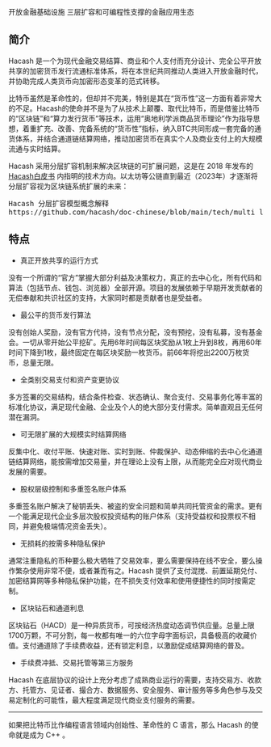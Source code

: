 开放金融基础设施
三层扩容和可编程性支撑的金融应用生态



## 简介

Hacash 是一个为现代金融交易结算、商业和个人支付而充分设计、完全公平开放共享的加密货币发行流通标准体系，将在本世纪共同推动人类进入开放金融时代，并协助完成人类货币向加密形态变革的范式转移。

比特币虽然是革命性的，但却并不完美，特别是其在“货币性”这一方面有着非常大的不足。Hacash的使命并不是为了从技术上颠覆、取代比特币，而是借鉴比特币的“区块链”和“算力发行货币”等技术，运用“奥地利学派商品货币理论”作为指导思想，着重扩充、改善、完备系统的“货币性”指标，纳入BTC共同形成一套完备的通货体系，并结合通道链结算网络，推动加密货币在真实个人及商业支付上的大规模流通与实时结算。

Hacash 采用分层扩容机制来解决区块链的可扩展问题，这是在 2018 年发布的 [Hacash白皮书]([:=lang.links.wp:]) 内指明的技术方向。以太坊等公链直到最近（2023年）才逐渐将分层扩容视为区块链系统扩展的未来：

<pre class="links">
Hacash 分层扩容模型概念解释
https://github.com/hacash/doc-chinese/blob/main/tech/multi_layer_scaling_concept_definition.md
</pre>

## 特点

- 真正开放共享的运行方式

没有一个所谓的“官方”掌握大部分利益及决策权力，真正的去中心化，所有代码和算法（包括节点、钱包、浏览器）全部开源。项目的发展依赖于早期开发贡献者的无偿奉献和共识社区的支持，大家同时都是贡献者也是受益者。

- 最公平的货币发行算法

没有创始人奖励，没有官方代持，没有节点分配，没有预挖，没有私募，没有基金会。一切从零开始公平挖矿。先用6年时间每区块奖励从1枚上升到8枚，再用60年时间下降到1枚，最终固定在每区块奖励一枚货币。前66年将挖出2200万枚货币，总量无限。

- 全类别交易支付和资产变更协议

多方签署的交易结构，结合条件检查、状态确认、聚合支付、交易事务化等丰富的标准化协议，满足现代金融、企业及个人的绝大部分支付需求。简单直观且无任何潜在漏洞。

- 可无限扩展的大规模实时结算网络

反集中化、收付平账、快速对账、实时到账、仲裁保护、动态伸缩的去中心化通道链结算网络，能按需增加交易量，并在理论上没有上限，从而能完全应对现代商业发展的需要。

- 股权层级控制和多重签名账户体系

多重签名账户解决了秘钥丢失、被盗的安全问题和简单共同托管资金的需求。更有一个能满足现代企业多层次股权投资结构的账户体系（支持受益权和投票权不相同，并避免极端情况资金丢失）。

- 无损耗的按需多种隐私保护

通常注重隐私的币种要么极大牺牲了交易效率，要么需要保持在线不安全，要么操作繁杂使用非常不便，或者兼而有之。Hacash 提供了支付混搅、前置延期兑付、加密结算网等多种隐私保护功能，在不损失支付效率和使用便捷性的同时按需定制。

- 区块钻石和通道利息

区块钻石（HACD）是一种异质货币，可按经济热度动态调节供应量。总量上限1700万颗，不可分割，每一枚都有唯一的六位字母字面标识，具备极高的收藏价值。支付通道除了手续费收益，还有锁定利息，以激励促成结算网络的普及。

- 手续费冲抵、交易托管等第三方服务

Hacash 在底层协议的设计上充分考虑了成熟商业运行的需要，支持交易方、收款方、托管方、见证者、撮合方、数据服务、安全服务、审计服务等多角色参与及交易定制化的可能性，最大程度满足现代商业支付服务的需要。


---

如果把比特币比作编程语言领域内创始性、革命性的 C 语言，那么 Hacash 的使命就是成为 C++ 。

